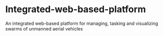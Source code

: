 # Integrated-web-based-platform
An integrated web-based platform for managing, tasking and visualizing swarms of unmanned aerial vehicles 
